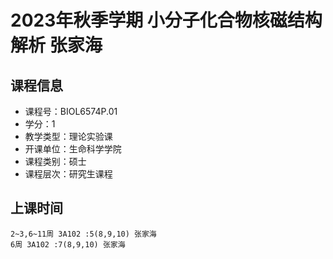 # 2023年秋季学期 小分子化合物核磁结构解析 张家海






## 课程信息

- 课程号：BIOL6574P.01
- 学分：1
- 教学类型：理论实验课
- 开课单位：生命科学学院
- 课程类别：硕士
- 课程层次：研究生课程

## 上课时间

```
2~3,6~11周 3A102 :5(8,9,10) 张家海
6周 3A102 :7(8,9,10) 张家海
```

